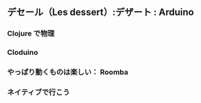 ## デセール（Les dessert）:デザート : Arduino

### Clojure で物理
### Cloduino
### やっぱり動くものは楽しい： Roomba
### ネイティブで行こう